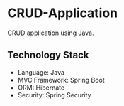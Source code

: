 # CRUD-Application

CRUD application using Java.

## Technology Stack

- Language: Java
- MVC Framework: Spring Boot
- ORM: Hibernate
- Security: Spring Security
